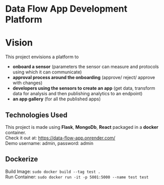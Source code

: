 # Data Flow App Development Platform
# Vision
This project envisions a platform to 
- **onboard a sensor** (parameters the sensor can measure and protocols using which it can communicate)
- **approval process around the onboarding** (approve/ reject/ approve with changes)
- **developers using the sensors to create an app** (get data, transform data for analysis and then publishing analytics to an endpoint)
- **an app gallery** (for all the published apps)

## Technologies Used
This project is made using **Flask**, **MongoDb**, **React** packaged in a **docker** container.  
Check it out at: https://data-flow-app.onrender.com/  
Demo username: admin, password: admin

## Dockerize
Build Image: `sudo docker build --tag test .`  
Run Container: `sudo docker run -it -p 5001:5000 --name test test`
